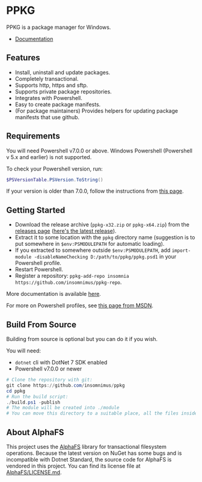 # PPKG
PPKG is a package manager for Windows.

- [Documentation](docs/index.md)

## Features
- Install, uninstall and update packages.
- Completely transactional.
- Supports http, https and sftp.
- Supports private package repositories.
- Integrates with Powershell.
- Easy to create package manifests.
- (For package maintainers) Provides helpers for updating package manifests that use github.

## Requirements
You will need Powershell v7.0.0 or above. Windows Powershell (Powershell v 5.x and earlier) is not supported.

To check your Powershell version, run:
```powershell
$PSVersionTable.PSVersion.ToString()
```

If your version is older than 7.0.0, follow the instructions from [this page](https://learn.microsoft.com/en-us/powershell/scripting/install/installing-powershell-on-windows).

## Getting Started
- Download the release archive (`ppkg-x32.zip` or `ppkg-x64.zip`) from the [releases page](https://github.com/insomnimus/ppkg/releases) ([here's the latest release](https://github.com/insomnimus/ppkg/releases/latest)).
- Extract it to some location with the `ppkg` directory name (suggestion is to put somewhere in `$env:PSMODULEPATH` for automatic loading).
- If you extracted to somewhere outside `$env:PSMODULEPATH`, add `import-module -disableNameChecking D:/path/to/ppkg/ppkg.psd1` in your Powershell profile.
- Restart Powershell.
- Register a repository: `ppkg-add-repo insomnia https://github.com/insomnimus/ppkg-repo`.

More documentation is available [here](docs/getting-started.md).

For more on Powershell profiles, see [this page from MSDN](https://learn.microsoft.com/en-us/powershell/module/microsoft.powershell.core/about/about_profiles?view=powershell-7.3).

## Build From Source
Building from source is optional but you can do it if you wish.

You will need:
- `dotnet` cli with DotNet 7 SDK enabled
- Powershell v7.0.0 or newer

```powershell
# Clone the repository with git:
git clone https://github.com/insomnimus/ppkg
cd ppkg
# Run the build script:
./build.ps1 -publish
# The module will be created into ./module
# You can move this directory to a suitable place, all the files inside it are required
```

## About AlphaFS
This project uses the [AlphaFS](https://github.com/alphaleonis/AlphaFS) library for transactional filesystem operations.
Because the latest version on NuGet has some bugs and is incompatible with Dotnet Standard, the source code for AlphaFS is vendored in this project. You can find its license file at [AlphaFS/LICENSE.md](AlphaFS/LICENSE.md).
